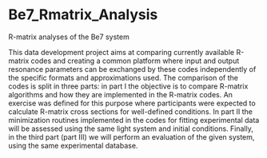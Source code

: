 # Be7_Rmatrix_Analysis
R-matrix analyses of the Be7 system

This data development project aims at comparing currently available R-matrix codes and creating a common platform where input and output resonance parameters can be exchanged by these codes independently of the specific formats and approximations used.  The comparison of the codes is split in three parts: in part I the objective is to compare R-matrix algorithms and how they are implemented in the R-matrix codes. An exercise was defined for this purpose where participants were expected to calculate R-matrix cross sections for well-defined conditions. In part II the minimization routines implemented in the codes for fitting experimental data will be assessed using the same light system and initial conditions. Finally, in the third part (part III) we will perform an evaluation of the given system, using the same experimental database. 
